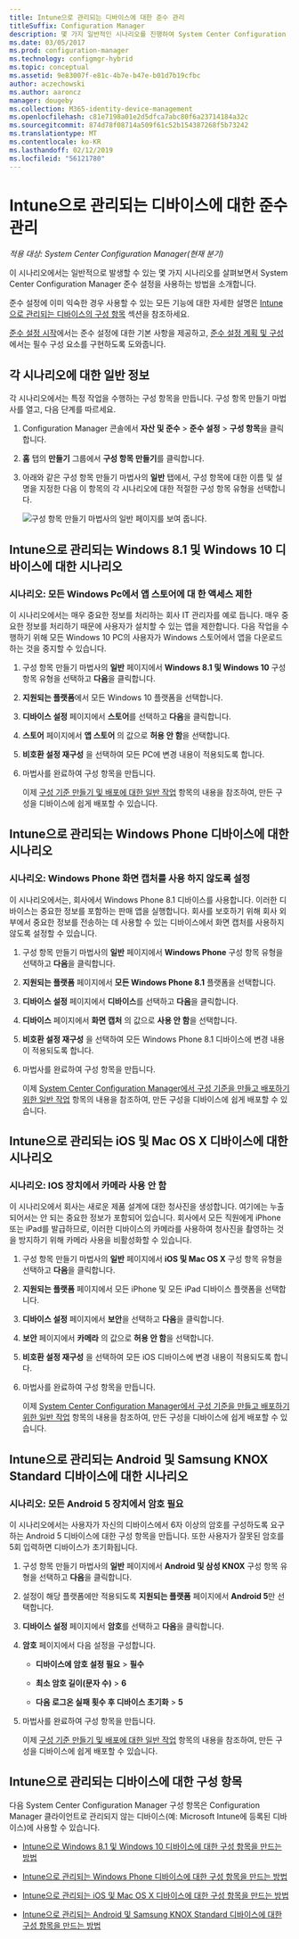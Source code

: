 ```yaml
---
title: Intune으로 관리되는 디바이스에 대한 준수 관리
titleSuffix: Configuration Manager
description: 몇 가지 일반적인 시나리오를 진행하여 System Center Configuration Manager의 준수 설정에 대해 알아봅니다.
ms.date: 03/05/2017
ms.prod: configuration-manager
ms.technology: configmgr-hybrid
ms.topic: conceptual
ms.assetid: 9e83007f-e81c-4b7e-b47e-b01d7b19cfbc
author: aczechowski
ms.author: aaroncz
manager: dougeby
ms.collection: M365-identity-device-management
ms.openlocfilehash: c81e7198a01e2d5dfca7abc80f6a23714184a32c
ms.sourcegitcommit: 874d78f08714a509f61c52b154387268f5b73242
ms.translationtype: MT
ms.contentlocale: ko-KR
ms.lasthandoff: 02/12/2019
ms.locfileid: "56121780"
---
```

# <a name="managing-compliance-on-devices-managed-with-intune"></a>Intune으로 관리되는 디바이스에 대한 준수 관리

*적용 대상: System Center Configuration Manager(현재 분기)*

이 시나리오에서는 일반적으로 발생할 수 있는 몇 가지 시나리오를 살펴보면서 System Center Configuration Manager 준수 설정을 사용하는 방법을 소개합니다.  

 준수 설정에 이미 익숙한 경우 사용할 수 있는 모든 기능에 대한 자세한 설명은 [Intune으로 관리되는 디바이스의 구성 항목](#configuration-items-for-devices-managed-with-intune) 섹션을 참조하세요.  

 [준수 설정 시작](../../compliance/get-started/get-started-with-compliance-settings.md)에서는 준수 설정에 대한 기본 사항을 제공하고, [준수 설정 계획 및 구성](../../compliance/plan-design/plan-for-and-configure-compliance-settings.md)에서는 필수 구성 요소를 구현하도록 도와줍니다.  

## <a name="general-information-for-each-scenario"></a>각 시나리오에 대한 일반 정보  
 각 시나리오에서는 특정 작업을 수행하는 구성 항목을 만듭니다. 구성 항목 만들기 마법사를 열고, 다음 단계를 따르세요.  

1.  Configuration Manager 콘솔에서 **자산 및 준수** > **준수 설정** > **구성 항목**을 클릭합니다.  

3.  **홈** 탭의 **만들기** 그룹에서 **구성 항목 만들기**를 클릭합니다.  

4.  아래와 같은 구성 항목 만들기 마법사의 **일반** 탭에서, 구성 항목에 대한 이름 및 설명을 지정한 다음 이 항목의 각 시나리오에 대한 적절한 구성 항목 유형을 선택합니다.  

     ![구성 항목 만들기 마법사의 일반 페이지를 보여 줍니다.](media/Compliance-Settings-Wizard---1.png)  

## <a name="scenarios-for-windows-81-and-windows-10-devices-managed-with-intune"></a>Intune으로 관리되는 Windows 8.1 및 Windows 10 디바이스에 대한 시나리오  

### <a name="scenario-restrict-access-to-the-app-store-on-all-windows-pcs"></a>시나리오: 모든 Windows Pc에서 앱 스토어에 대 한 액세스 제한  
 이 시나리오에서는 매우 중요한 정보를 처리하는 회사 IT 관리자를 예로 듭니다. 매우 중요한 정보를 처리하기 때문에 사용자가 설치할 수 있는 앱을 제한합니다. 다음 작업을 수행하기 위해 모든 Windows 10 PC의 사용자가 Windows 스토어에서 앱을 다운로드하는 것을 중지할 수 있습니다.  

1. 구성 항목 만들기 마법사의 **일반** 페이지에서 **Windows 8.1 및 Windows 10** 구성 항목 유형을 선택하고 **다음**을 클릭합니다.  

2. **지원되는 플랫폼**에서 모든 Windows 10 플랫폼을 선택합니다.  

3. **디바이스 설정** 페이지에서 **스토어**를 선택하고 **다음**을 클릭합니다.  

4. **스토어** 페이지에서 **앱 스토어** 의 값으로 **허용 안 함**을 선택합니다.  

5. **비호환 설정 재구성** 을 선택하여 모든 PC에 변경 내용이 적용되도록 합니다.  

6. 마법사를 완료하여 구성 항목을 만듭니다.  

   이제 [구성 기준 만들기 및 배포에 대한 일반 작업](../../compliance/plan-design/common-tasks-for-creating-and-deploying-configuration-baselines.md) 항목의 내용을 참조하여, 만든 구성을 디바이스에 쉽게 배포할 수 있습니다.  

## <a name="scenarios-for-windows-phone-devices-managed-with-intune"></a>Intune으로 관리되는 Windows Phone 디바이스에 대한 시나리오  

### <a name="scenario-disable-the-use-of-screen-capture-on-a-windows-phone"></a>시나리오: Windows Phone 화면 캡처를 사용 하지 않도록 설정  
 이 시나리오에서는, 회사에서 Windows Phone 8.1 디바이스를 사용합니다. 이러한 디바이스는 중요한 정보를 포함하는 판매 앱을 실행합니다. 회사를 보호하기 위해 회사 외부에서 중요한 정보를 전송하는 데 사용할 수 있는 디바이스에서 화면 캡처를 사용하지 않도록 설정할 수 있습니다.  

1. 구성 항목 만들기 마법사의 **일반** 페이지에서 **Windows Phone** 구성 항목 유형을 선택하고 **다음**을 클릭합니다.  

2. **지원되는 플랫폼** 페이지에서 **모든 Windows Phone 8.1** 플랫폼을 선택합니다.  

3. **디바이스 설정** 페이지에서 **디바이스**를 선택하고 **다음**을 클릭합니다.  

4. **디바이스** 페이지에서 **화면 캡처** 의 값으로 **사용 안 함**을 선택합니다.  

5. **비호환 설정 재구성** 을 선택하여 모든 Windows Phone 8.1 디바이스에 변경 내용이 적용되도록 합니다.  

6. 마법사를 완료하여 구성 항목을 만듭니다.  

   이제 [System Center Configuration Manager에서 구성 기준을 만들고 배포하기 위한 일반 작업](../../compliance/plan-design/common-tasks-for-creating-and-deploying-configuration-baselines.md) 항목의 내용을 참조하여, 만든 구성을 디바이스에 쉽게 배포할 수 있습니다.  

## <a name="scenarios-for-ios-and-mac-os-x-devices-managed-with-intune"></a>Intune으로 관리되는 iOS 및 Mac OS X 디바이스에 대한 시나리오  

### <a name="scenario-disable-the-camera-on-ios-devices"></a>시나리오: IOS 장치에서 카메라 사용 안 함  
 이 시나리오에서 회사는 새로운 제품 설계에 대한 청사진을 생성합니다. 여기에는 누출되어서는 안 되는 중요한 정보가 포함되어 있습니다. 회사에서 모든 직원에게 iPhone 또는 iPad를 발급하므로, 이러한 디바이스의 카메라를 사용하여 청사진을 촬영하는 것을 방지하기 위해 카메라 사용을 비활성화할 수 있습니다.  

1. 구성 항목 만들기 마법사의 **일반** 페이지에서 **iOS 및 Mac OS X** 구성 항목 유형을 선택하고 **다음**을 클릭합니다.  

2. **지원되는 플랫폼** 페이지에서 모든 iPhone 및 모든 iPad 디바이스 플랫폼을 선택합니다.  

3. **디바이스 설정** 페이지에서 **보안**을 선택하고 **다음**을 클릭합니다.  

4. **보안** 페이지에서 **카메라** 의 값으로 **허용 안 함**을 선택합니다.  

5. **비호환 설정 재구성** 을 선택하여 모든 iOS 디바이스에 변경 내용이 적용되도록 합니다.  

6. 마법사를 완료하여 구성 항목을 만듭니다.  

   이제 [System Center Configuration Manager에서 구성 기준을 만들고 배포하기 위한 일반 작업](../../compliance/plan-design/common-tasks-for-creating-and-deploying-configuration-baselines.md) 항목의 내용을 참조하여, 만든 구성을 디바이스에 쉽게 배포할 수 있습니다.  

## <a name="scenarios-for-android-and-samsung-knox-standard-devices-managed-with-intune"></a>Intune으로 관리되는 Android 및 Samsung KNOX Standard 디바이스에 대한 시나리오  

### <a name="scenario-require-a-password-on-all-android-5-devices"></a>시나리오: 모든 Android 5 장치에서 암호 필요  
 이 시나리오에서는 사용자가 자신의 디바이스에서 6자 이상의 암호를 구성하도록 요구하는 Android 5 디바이스에 대한 구성 항목을 만듭니다. 또한 사용자가 잘못된 암호를 5회 입력하면 디바이스가 초기화됩니다.  

1. 구성 항목 만들기 마법사의 **일반** 페이지에서 **Android 및 삼성 KNOX** 구성 항목 유형을 선택하고 **다음**을 클릭합니다.  

2. 설정이 해당 플랫폼에만 적용되도록 **지원되는 플랫폼** 페이지에서 **Android 5**만 선택합니다.  

3. **디바이스 설정** 페이지에서 **암호**를 선택하고 **다음**을 클릭합니다.  

4. **암호** 페이지에서 다음 설정을 구성합니다.  

   -   **디바이스에 암호 설정 필요** > **필수**  

   -   **최소 암호 길이(문자 수)** > **6**  

   -   **다음 로그온 실패 횟수 후 디바이스 초기화** > **5**  

5. 마법사를 완료하여 구성 항목을 만듭니다.  

   이제 [구성 기준 만들기 및 배포에 대한 일반 작업](../../compliance/plan-design/common-tasks-for-creating-and-deploying-configuration-baselines.md) 항목의 내용을 참조하여, 만든 구성을 디바이스에 쉽게 배포할 수 있습니다.  

## <a name="configuration-items-for-devices-managed-with-intune"></a>Intune으로 관리되는 디바이스에 대한 구성 항목

다음 System Center Configuration Manager 구성 항목은 Configuration Manager 클라이언트로 관리되지 않는 디바이스(예: Microsoft Intune에 등록된 디바이스)에 사용할 수 있습니다.  

 -   [Intune으로 Windows 8.1 및 Windows 10 디바이스에 대한 구성 항목을 만드는 방법](create-configuration-items-for-windows-8.1-and-windows-10-devices-managed-without-the-client.md)  

 -   [Intune으로 관리되는 Windows Phone 디바이스에 대한 구성 항목을 만드는 방법](create-configuration-items-for-windows-phone-devices-managed-without-the-client.md)  

 -   [Intune으로 관리되는 iOS 및 Mac OS X 디바이스에 대한 구성 항목을 만드는 방법](create-configuration-items-for-ios-and-mac-os-x-devices-managed-without-the-client.md)  

 -   [Intune으로 관리되는 Android 및 Samsung KNOX Standard 디바이스에 대한 구성 항목을 만드는 방법](create-configuration-items-for-android-and-samsung-knox-devices-managed-without-the-client.md)  
